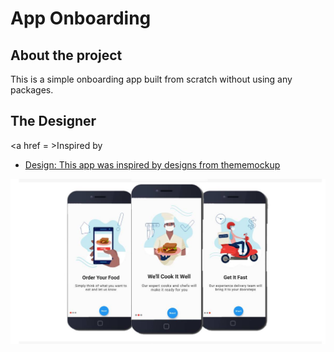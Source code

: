 # App Onboarding


## About the project
This is a simple onboarding app built from scratch without using any packages.

## The Designer

<a href = >Inspired by</a>
- [Design: This app was inspired by designs from thememockup](https://thememockup.com/mobile-onboarding-screens-for-screen)

<img src = "https://github.com/yonahgraphics/Simple-Onbording-App/blob/master/Simple_onboarding.jpg?raw=true">


